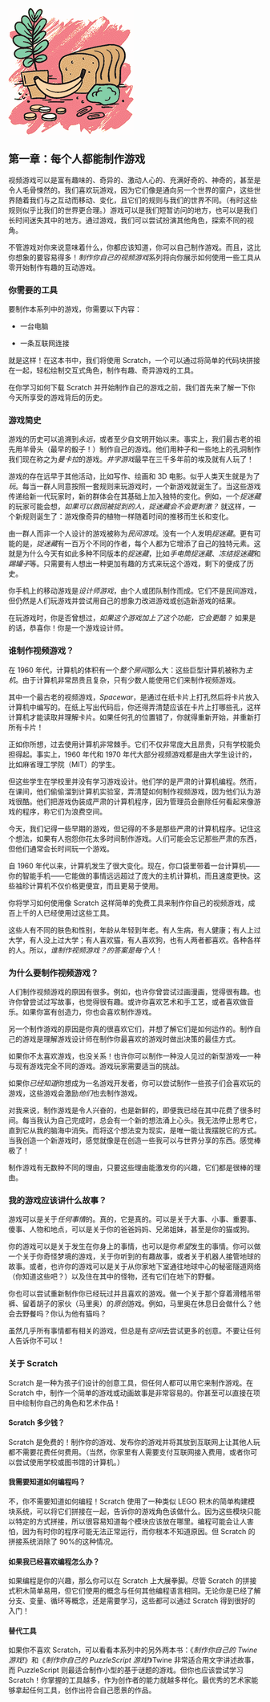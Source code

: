 ![image](img/fxvii-01.jpg)

## 第一章：每个人都能制作游戏

视频游戏可以是富有趣味的、奇异的、激动人心的、充满好奇的、神奇的，甚至是令人毛骨悚然的。我们喜欢玩游戏，因为它们像是通向另一个世界的窗户，这些世界随着我们与之互动而移动、变化，且它们的规则与我们的世界不同。（有时这些规则似乎比我们的世界更合理。）游戏可以是我们短暂访问的地方，也可以是我们长时间迷失其中的地方。通过游戏，我们可以尝试扮演其他角色，探索不同的视角。

不管游戏对你来说意味着什么，你都应该知道，你可以自己制作游戏。而且，这比你想象的要容易得多！*制作你自己的视频游戏*系列将向你展示如何使用一些工具从零开始制作有趣的互动游戏。

### 你需要的工具

要制作本系列中的游戏，你需要以下内容：

+   一台电脑

+   一条互联网连接

就是这样！在这本书中，我们将使用 Scratch，一个可以通过将简单的代码块拼接在一起，轻松绘制交互式角色，制作有趣、奇异游戏的工具。

在你学习如何下载 Scratch 并开始制作自己的游戏之前，我们首先来了解一下你今天所享受的游戏背后的历史。

### 游戏简史

游戏的历史可以追溯到*永远*，或者至少自文明开始以来。事实上，我们最古老的祖先用羊骨头（最早的骰子！）制作自己的游戏。他们用种子和一些地上的孔洞制作我们现在称之为*曼卡拉*的游戏。*井字游戏*最早在三千多年前的埃及就有人玩了！

游戏的存在远早于其他活动，比如写作、绘画和 3D 电影。似乎人类天生就是为了*玩*。每当一群人同意按照一套规则来玩游戏时，一个新游戏就诞生了。当这些游戏传递给新一代玩家时，新的群体会在其基础上加入独特的变化。例如，一个*捉迷藏*的玩家可能会想，*如果可以救回被捉到的人，捉迷藏会不会更刺激？* 就这样，一个新规则诞生了：游戏像奇异的植物一样随着时间的推移而生长和变化。

由一群人而非一个人设计的游戏被称为*民间游戏*。没有一个人发明*捉迷藏*。更有可能的是，*捉迷藏*有一百万个不同的作者，每个人都为它增添了自己的独特元素。这就是为什么今天有如此多种不同版本的*捉迷藏*，比如*手电筒捉迷藏*、*冻结捉迷藏*和*踢罐子*等。只需要有人想出一种更加有趣的方式来玩这个游戏，剩下的便成了历史。

你手机上的移动游戏是*设计师游戏*，由个人或团队制作而成。它们不是民间游戏，但仍然是人们玩游戏并尝试用自己的想象力改进游戏或创造新游戏的结果。

在玩游戏时，你是否曾想过，*如果这个游戏加上了这个功能，它会更酷？* 如果是的话，恭喜你！你是一个游戏设计师。

### 谁制作视频游戏？

在 1960 年代，计算机的体积有一个*整个房间*那么大：这些巨型计算机被称为*主机*。由于计算机非常昂贵且复杂，只有少数人能使用它们来制作视频游戏。

其中一个最古老的视频游戏，*Spacewar*，是通过在纸卡片上打孔然后将卡片放入计算机中编写的。在纸上写出代码后，你还得弄清楚应该在卡片上打哪些孔，这样计算机才能读取并理解卡片。如果任何孔的位置错了，你就得重新开始，并重新打所有卡片！

正如你所想，过去使用计算机非常棘手。它们不仅非常庞大且昂贵，只有学校能负担得起。事实上，1960 年代和 1970 年代大部分视频游戏都是由大学生设计的，比如麻省理工学院（MIT）的学生。

但这些学生在学校里并没有学习游戏设计。他们学的是严肃的计算机编程。然而，在课间，他们偷偷溜到计算机实验室，弄清楚如何制作视频游戏，因为他们认为游戏很酷。他们把游戏伪装成严肃的计算机程序，因为管理员会删除任何看起来像游戏的程序，称它们为浪费空间。

今天，我们记得一些早期的游戏，但记得的不多是那些严肃的计算机程序。记住这个想法，如果有人抱怨你花太多时间制作游戏。人们可能会忘记那些严肃的东西，但他们通常会长时间玩一个游戏。

自 1960 年代以来，计算机发生了很大变化。现在，你口袋里带着一台计算机——你的智能手机——它能做的事情远远超过了庞大的主机计算机，而且速度更快。这些袖珍计算机不仅价格更便宜，而且更易于使用。

你将学习如何使用像 Scratch 这样简单的免费工具来制作你自己的视频游戏，成百上千的人已经使用过这些工具。

这些人有不同的肤色和性别，年龄从年轻到年老。有人生病，有人健康；有人上过大学，有人没上过大学；有人喜欢猫，有人喜欢狗，也有人两者都喜欢。各种各样的人。所以，*谁制作视频游戏？*的答案是*每个人*！

### 为什么要制作视频游戏？

人们制作视频游戏的原因有很多。例如，也许你曾尝试过画漫画，觉得很有趣。也许你曾尝试过写故事，也觉得很有趣。或许你喜欢艺术和手工艺，或者喜欢做音乐。如果你富有创造力，你也会喜欢制作游戏。

另一个制作游戏的原因是你真的很喜欢它们，并想了解它们是如何运作的。制作自己的游戏是理解游戏设计师在制作你最喜欢的游戏时做出决策的最佳方式。

如果你不太喜欢游戏，也没关系！也许你可以制作一种没人见过的新型游戏—一种与现有游戏完全不同的游戏。游戏玩家需要适当的挑战。

如果你*已经知道*你想成为一名游戏开发者，你可以尝试制作一些孩子们会喜欢玩的游戏，这些游戏会激励*他们*也去制作游戏。

对我来说，制作游戏是令人兴奋的，也是新鲜的，即便我已经在其中花费了很多时间。每当我认为自己完成时，总会有一个新的想法涌上心头。我无法停止思考它，直到它从我的脑海中消失。而将这个想法变为现实，是唯一能让我摆脱它的方式。当我创造一个新游戏时，感觉就像是在创造一些我可以与世界分享的东西。感觉棒极了！

制作游戏有无数种不同的理由，只要这些理由能激发你的兴趣，它们都是很棒的理由。

### 我的游戏应该讲什么故事？

游戏可以是关于*任何事情*的。真的，它是真的。可以是关于大事、小事、重要事、傻事、人物和地点，可以是关于你的爸爸妈妈、兄弟姐妹，甚至是你的猫或狗。

你的游戏可以是关于发生在你身上的事情，也可以是你*希望*发生的事情。你可以做一个关于你奇怪梦境的游戏，关于你听到的有趣故事，或者关于机器人接管地球的故事。或者，也许你的游戏可以是关于从你家地下室通往地球中心的秘密隧道网络（你知道这些吧？）以及住在其中的怪物，还有它们在地下的野餐。

你也可以尝试重新制作你已经玩过并且喜欢的游戏。做一个关于那个穿着滑稽吊带裤、留着胡子的家伙（马里奥）的*原创*游戏。例如，马里奥在休息日会做什么？他会去野餐吗？你认为他有猫吗？

虽然几乎所有事情都有相关的游戏，但总是有*空间*去尝试更多的创意。不要让任何人告诉你不可以！

### 关于 Scratch

Scratch 是一种为孩子们设计的创意工具，但任何人都可以用它来制作游戏。在 Scratch 中，制作一个简单的游戏或动画故事是非常容易的。你甚至可以直接在项目中绘制你自己的角色和艺术作品！

#### Scratch 多少钱？

Scratch 是免费的！制作你的游戏、发布你的游戏并将其放到互联网上让其他人玩都不需要花费任何费用。（当然，你家里有人需要支付互联网接入费用，或者你可以尝试使用学校或图书馆的计算机。）

#### 我需要知道如何编程吗？

不，你不需要知道如何编程！Scratch 使用了一种类似 LEGO 积木的简单构建模块系统，可以将它们拼接在一起，告诉你的游戏角色该做什么。因为这些模块只能以特定的方式拼接，所以很容易知道每个模块应该放在哪里。编程可能会让人害怕，因为有时你的程序可能无法正常运行，而你根本不知道原因。但 Scratch 的拼接系统消除了 90%的这种情况。

#### 如果我已经喜欢编程怎么办？

如果编程是你的兴趣，那么你可以在 Scratch 上大展拳脚。尽管 Scratch 的拼接式积木简单易用，但它们使用的概念与任何其他编程语言相同。无论你是已经了解分支、变量、循环等概念，还是需要学习，这些都可以通过 Scratch 得到很好的入门！

#### 替代工具

如果你不喜欢 Scratch，可以看看本系列中的另外两本书：《*制作你自己的 Twine 游戏!*》和《*制作你自己的 PuzzleScript 游戏!*》Twine 非常适合用文字讲述故事，而 PuzzleScript 则最适合制作小型的基于谜题的游戏。但你也应该尝试学习 Scratch！你掌握的工具越多，作为创作者的能力就越多样化。最优秀的艺术家能够拿起任何工具，创作出符合自己愿景的作品。
